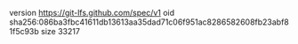 version https://git-lfs.github.com/spec/v1
oid sha256:086ba3fbc41611db13613aa35dad71c06f951ac8286582608fb23abf81f5c93b
size 33217
